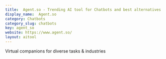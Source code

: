 ```yaml
---
title:  Agent.so - Trending AI tool for Chatbots and best alternatives
display_name:  Agent.so
category: Chatbots
category_slug: chatbots
key: agent_so
website: https://www.agent.so/
layout: aitool
---
```


Virtual companions for diverse tasks & industries

